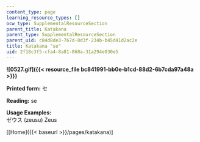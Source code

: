 ```yaml
---
content_type: page
learning_resource_types: []
ocw_type: SupplementalResourceSection
parent_title: Katakana
parent_type: SupplementalResourceSection
parent_uid: c84d8de3-767d-8d3f-234b-b45d41d2ac2e
title: Katakana "se"
uid: 2f18c3f5-cfa4-8a81-868a-31a294e030e5
---
```


**![0527.gif]({{< resource_file bc841991-bb0e-b1cd-88d2-6b7cda97a48a >}})**

**Printed form:** セ

**Reading:** se

**Usage Examples:**  
ゼウス (zeusu) Zeus

\[[Home]({{< baseurl >}}/pages/katakana)\]